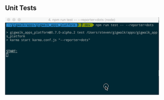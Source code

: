 ## Unit Tests

![movie of terminal output from running unit tests on the gigwalk repo](resources/unit-test.gif)
